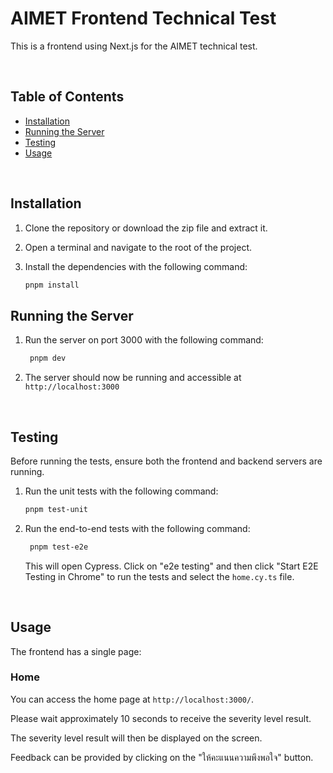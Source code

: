 # AIMET Frontend Technical Test

This is a frontend using Next.js for the AIMET technical test.

</br>

## Table of Contents

- [Installation](#installation)
- [Running the Server](#running-the-server)
- [Testing](#testing)
- [Usage](#usage)

</br>

## Installation

1. Clone the repository or download the zip file and extract it.

2. Open a terminal and navigate to the root of the project.

3. Install the dependencies with the following command:

   ```bash
   pnpm install
   ```

## Running the Server

1. Run the server on port 3000 with the following command:

   ```bash
    pnpm dev
   ```

2. The server should now be running and accessible at `http://localhost:3000`

</br>

## Testing

Before running the tests, ensure both the frontend and backend servers are running.

1. Run the unit tests with the following command:

   ```bash
   pnpm test-unit
   ```

2. Run the end-to-end tests with the following command:

   ```bash
    pnpm test-e2e
   ```

   This will open Cypress. Click on "e2e testing" and then click "Start E2E Testing in Chrome" to run the tests and select the `home.cy.ts` file.

</br>

## Usage

The frontend has a single page:

### Home

You can access the home page at `http://localhost:3000/`.

Please wait approximately 10 seconds to receive the severity level result.

The severity level result will then be displayed on the screen.

Feedback can be provided by clicking on the "ให้คะแนนความพึงพอใจ" button.
